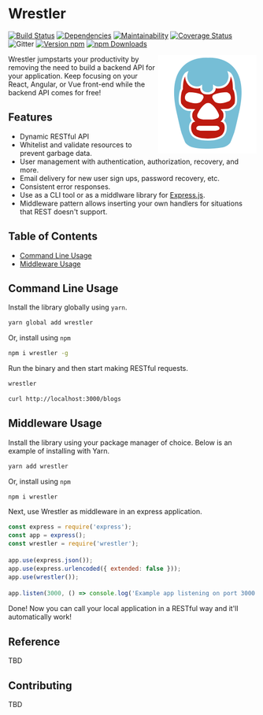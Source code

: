 # Wrestler

[![Build Status](https://img.shields.io/travis/sketchdev/wrestler/master.svg?style=flat-square)](https://travis-ci.org/sketchdev/wrestler)
[![Dependencies](https://img.shields.io/david/sketchdev/wrestler.svg?style=flat-square)](https://david-dm.org/sketchdev/wrestler)
[![Maintainability](https://api.codeclimate.com/v1/badges/8195382474536e36f321/maintainability)](https://codeclimate.com/github/sketchdev/wrestler/maintainability)
[![Coverage Status](https://coveralls.io/repos/github/sketchdev/wrestler/badge.svg?branch=master)](https://coveralls.io/github/sketchdev/wrestler?branch=master)
![Gitter](https://img.shields.io/gitter/room/wrestlerjs/wrestler.js.svg)
[![Version npm](https://img.shields.io/npm/v/wrestler.svg?style=flat-square)](https://www.npmjs.com/package/wrestler)
[![npm Downloads](https://img.shields.io/npm/dm/wrestler.svg?style=flat-square)](https://npmcharts.com/compare/wrestler?minimal=true)

<img src="https://raw.githubusercontent.com/sketchdev/wrestler/master/logo.png" height="200px" alt="Wrestler" align="right"/>

Wrestler jumpstarts your productivity by removing the need to build a backend API for your application.
Keep focusing on your React, Angular, or Vue front-end while the backend API comes for free!

## Features

* Dynamic RESTful API
* Whitelist and validate resources to prevent garbage data.
* User management with authentication, authorization, recovery, and more.
* Email delivery for new user sign ups, password recovery, etc.
* Consistent error responses.
* Use as a CLI tool or as a middlware library for [Express.js](https://expressjs.com/).
* Middleware pattern allows inserting your own handlers for situations that REST doesn't support.

## Table of Contents

- [Command Line Usage](#command-line-usage)
- [Middleware Usage](#middlware-usage)

## Command Line Usage

Install the library globally using `yarn`.

```sh
yarn global add wrestler
```

Or, install using `npm`

```sh
npm i wrestler -g
```

Run the binary and then start making RESTful requests.

```sh
wrestler
```

```sh
curl http://localhost:3000/blogs
```


## Middleware Usage

Install the library using your package manager of choice. Below is an example of installing with Yarn.

```bash
yarn add wrestler
```

Or, install using `npm`

```sh
npm i wrestler
```

Next, use Wrestler as middleware in an express application.

```javascript
const express = require('express');
const app = express();
const wrestler = require('wrestler');

app.use(express.json());
app.use(express.urlencoded({ extended: false }));
app.use(wrestler());

app.listen(3000, () => console.log('Example app listening on port 3000!'))
```

Done! Now you can call your local application in a RESTful way and it'll automatically work!

## Reference

TBD

## Contributing

TBD
